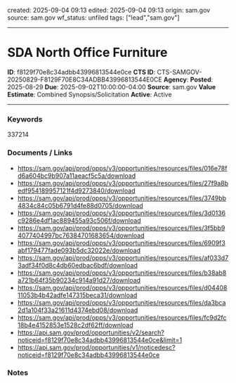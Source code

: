 created: 2025-09-04 09:13
edited: 2025-09-04 09:13
origin: sam.gov
source: sam.gov
wf_status: unfiled
tags: ["lead","sam.gov"]

---

# SDA North Office Furniture

**ID**: f8129f70e8c34adbb43996813544e0ce
**CTS ID**: CTS-SAMGOV-20250829-F8129F70E8C34ADBB43996813544E0CE
**Agency**: 
**Posted**: 2025-08-29
**Due**: 2025-09-02T10:00:00-04:00
**Source**: sam.gov
**Value Estimate**: Combined Synopsis/Solicitation
**Active**: Active

---

### Keywords
337214

### Documents / Links
- <https://sam.gov/api/prod/opps/v3/opportunities/resources/files/016e78fd6a604bc9b907a11aeacf5c5a/download>
- <https://sam.gov/api/prod/opps/v3/opportunities/resources/files/27f9a8bedf954189957121f4d9273840/download>
- <https://sam.gov/api/prod/opps/v3/opportunities/resources/files/3749bb4834c84c05b6791d4fe88d0705/download>
- <https://sam.gov/api/prod/opps/v3/opportunities/resources/files/3d0136c9286e4df1ac889455a93c506f/download>
- <https://sam.gov/api/prod/opps/v3/opportunities/resources/files/3f5bb94077404997bc76384701683654/download>
- <https://sam.gov/api/prod/opps/v3/opportunities/resources/files/6909f3abf179477fade093b5dc32022e/download>
- <https://sam.gov/api/prod/opps/v3/opportunities/resources/files/af033d73adf34f0d8c4db60edbac6bdf/download>
- <https://sam.gov/api/prod/opps/v3/opportunities/resources/files/b38ab8a721b64f35b90234c914a91d27/download>
- <https://sam.gov/api/prod/opps/v3/opportunities/resources/files/d0440811053b4b42adfe147315beca31/download>
- <https://sam.gov/api/prod/opps/v3/opportunities/resources/files/da3bca2d1a104f33a21611d4374ebd08/download>
- <https://sam.gov/api/prod/opps/v3/opportunities/resources/files/fc9d2fc18b4e4152853e1528c2df62ff/download>
- <https://api.sam.gov/prod/opportunities/v2/search?noticeid=f8129f70e8c34adbb43996813544e0ce&limit=1>
- <https://api.sam.gov/prod/opportunities/v1/noticedesc?noticeid=f8129f70e8c34adbb43996813544e0ce>

### Notes

